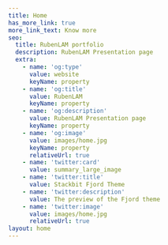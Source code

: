 ```yaml
---
title: Home
has_more_link: true
more_link_text: Know more
seo:
  title: RubenLAM portfolio
  description: RubenLAM Presentation page
  extra:
    - name: 'og:type'
      value: website
      keyName: property
    - name: 'og:title'
      value: RubenLAM
      keyName: property
    - name: 'og:description'
      value: RubenLAM Presentation page
      keyName: property
    - name: 'og:image'
      value: images/home.jpg
      keyName: property
      relativeUrl: true
    - name: 'twitter:card'
      value: summary_large_image
    - name: 'twitter:title'
      value: Stackbit Fjord Theme
    - name: 'twitter:description'
      value: The preview of the Fjord theme
    - name: 'twitter:image'
      value: images/home.jpg
      relativeUrl: true
layout: home
---
```

